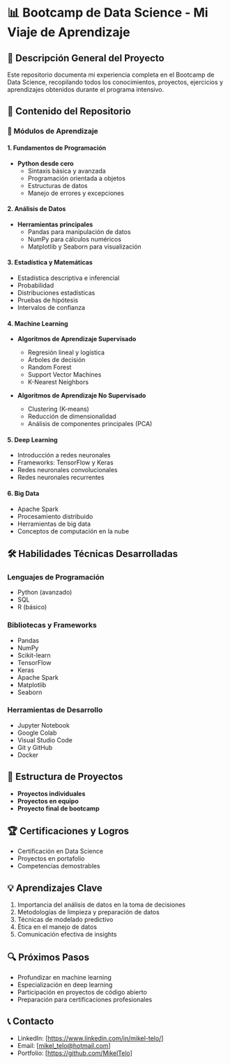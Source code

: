 # 📊 Bootcamp de Data Science - Mi Viaje de Aprendizaje

## 🚀 Descripción General del Proyecto

Este repositorio documenta mi experiencia completa en el Bootcamp de Data Science, recopilando todos los conocimientos, proyectos, ejercicios y aprendizajes obtenidos durante el programa intensivo.

## 📘 Contenido del Repositorio

### 🧠 Módulos de Aprendizaje

#### 1. Fundamentos de Programación
- **Python desde cero**
  - Sintaxis básica y avanzada
  - Programación orientada a objetos
  - Estructuras de datos
  - Manejo de errores y excepciones

#### 2. Análisis de Datos
- **Herramientas principales**
  - Pandas para manipulación de datos
  - NumPy para cálculos numéricos
  - Matplotlib y Seaborn para visualización

#### 3. Estadística y Matemáticas
- Estadística descriptiva e inferencial
- Probabilidad
- Distribuciones estadísticas
- Pruebas de hipótesis
- Intervalos de confianza

#### 4. Machine Learning
- **Algoritmos de Aprendizaje Supervisado**
  - Regresión lineal y logística
  - Árboles de decisión
  - Random Forest
  - Support Vector Machines
  - K-Nearest Neighbors

- **Algoritmos de Aprendizaje No Supervisado**
  - Clustering (K-means)
  - Reducción de dimensionalidad
  - Análisis de componentes principales (PCA)

#### 5. Deep Learning
- Introducción a redes neuronales
- Frameworks: TensorFlow y Keras
- Redes neuronales convolucionales
- Redes neuronales recurrentes

#### 6. Big Data
- Apache Spark
- Procesamiento distribuido
- Herramientas de big data
- Conceptos de computación en la nube

## 🛠 Habilidades Técnicas Desarrolladas

### Lenguajes de Programación
- Python (avanzado)
- SQL
- R (básico)

### Bibliotecas y Frameworks
- Pandas
- NumPy
- Scikit-learn
- TensorFlow
- Keras
- Apache Spark
- Matplotlib
- Seaborn

### Herramientas de Desarrollo
- Jupyter Notebook
- Google Colab
- Visual Studio Code
- Git y GitHub
- Docker

## 📁 Estructura de Proyectos

- **Proyectos individuales**
- **Proyectos en equipo**
- **Proyecto final de bootcamp**

## 🏆 Certificaciones y Logros

- Certificación en Data Science
- Proyectos en portafolio
- Competencias demostrables

## 💡 Aprendizajes Clave

1. Importancia del análisis de datos en la toma de decisiones
2. Metodologías de limpieza y preparación de datos
3. Técnicas de modelado predictivo
4. Ética en el manejo de datos
5. Comunicación efectiva de insights

## 🔍 Próximos Pasos

- Profundizar en machine learning
- Especialización en deep learning
- Participación en proyectos de código abierto
- Preparación para certificaciones profesionales

## 📞 Contacto

- LinkedIn: [https://www.linkedin.com/in/mikel-telo/]
- Email: [mikel_telo@hotmail.com]
- Portfolio: [https://github.com/MikelTelo]